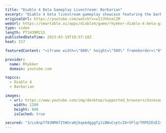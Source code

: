 ```yaml
---
title: "Diablo 4 Beta Gameplay Livestream: Barbarian"
excerpt: "Diablo 4 beta livestream gameplay showcase featuring the barbarian - necromancer and druid classes coming in later videos."
originalUrl: https://youtube.com/watch?v=xIJJhhnal2M
webUrl: https://smartable.ai/apps/diablo4/game/rhykker-diablo-4-beta-gameplay-livestream-barbarian/
type: video
length: PT1H39M21S
publishedDateTime: 2023-03-19T19:57:18Z
heat: 317

featuredContent: "<iframe width=\"800\" height=\"500\" frameborder=\"0\" src=\"https://www.youtube.com/embed/xIJJhhnal2M\" allow=\"accelerometer; autoplay; encrypted-media; gyroscope; picture-in-picture\" allowfullscreen></iframe>"

provider:
  name: Rhykker
  domain: youtube.com

topics:
  - Diablo 4
  - Barbarian

images:
  - url: https://www.youtube.com/img/desktop/supported_browsers/dinosaur.png
    width: 1200
    height: 800
    isCached: true

secured: "3/Lv8np7f83NM6fZtWUraHjbqeAdgggTyJiBWuCvptcIO+SFlqrTRPOIEnEIsVCyITOYvMOpQVfSECv679EhNAi8TRFpqmKk41lFoqM+rs5Ln/Bh0qGtlvJIri4FVAEDMl+DIyWkcgT6izuLpzN3Y5tMR2EsEHrNqIGKy2wcpSb+7rfAxp43+E9gZXRJUZA8b5Wiyf3aVc0n6GayeNT4b7Jcs2XKVFKRqad48fLj+nIsgCWDRWUd28jjFfzgPaZBlNsYi+yNNgZPCUQ/EOjJM4v7bhNjt9E33QyXe41dKV3dqYODqmrlhjOjEKq0deHNJ+9mPDieU8IcP9zpdFaBGS/Ajw9F4WthV+Lfw6vWrawa7cAxuKqEzvalEjfseiby5XGvCrrbrqq/3zyusRLz1Dqv0j0YAdUSohAjgf6c/Uw=;mjODhFOpvl6Zt4GGY1x3jw=="
---
```


